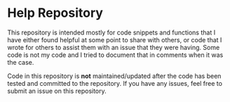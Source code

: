 # Help Repository

This repository is intended mostly for code snippets and functions that I have either found helpful at some point to share with others, or code that I wrote for others to assist them with an issue that they were having.  Some code is not my code and I tried to document that in comments when it was the case.

Code in this repository is **not** maintained/updated after the code has been tested and committed to the repository.  If you have any issues, feel free to submit an issue on this repository.
